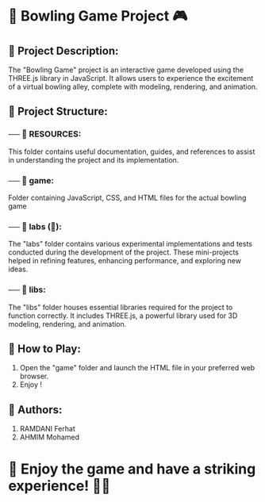 # 🎳 **Bowling Game Project** 🎮

## 📖 Project Description:
The "Bowling Game" project is an interactive game developed using the THREE.js library in JavaScript. It allows users to experience the excitement of a virtual bowling alley, complete with modeling, rendering, and animation.

## 📁 Project Structure:
### ── 📁 RESOURCES: 
This folder contains useful documentation, guides, and references to assist in understanding the project and its implementation.
### ── 📁 game: 
Folder containing JavaScript, CSS, and HTML files for the actual bowling game
### ── 📁 labs (🔬): 
The "labs" folder contains various experimental implementations and tests conducted during the development of the project. These mini-projects helped in refining features, enhancing performance, and exploring new ideas.
### ── 📁 libs: 
The "libs" folder houses essential libraries required for the project to function correctly. It includes THREE.js, a powerful library used for 3D modeling, rendering, and animation.

## 🎯 How to Play:
1. Open the "game" folder and launch the HTML file in your preferred web browser.
2. Enjoy !

## 👥 Authors:
1. RAMDANI Ferhat
2. AHMIM Mohamed

# 🌟 Enjoy the game and have a striking experience! 🎳✨
